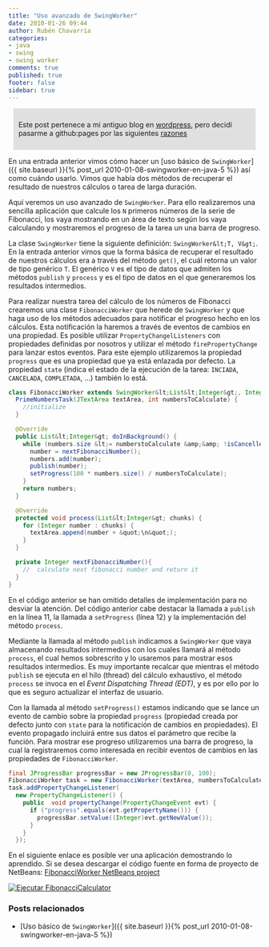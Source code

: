 ```yaml
---
title: "Uso avanzado de SwingWorker"
date: 2010-01-26 09:44
author: Rubén Chavarría
categories: 
- java
- swing
- swing worker
comments: true
published: true
footer: false
sidebar: true
---
```


<div style="margin:2%; padding:2%; background-color:#E0E0E0; ">
  <p>Este post pertenece a mi antiguo blog en <a href="http://rchavarria.wordpress.com">wordpress</a>, pero decidí pasarme a github:pages por las siguientes <a href="/blog/2012/12/03/por-que-cambie-mi-blog-en-wordpress-com">razones</a></p>
</div>

En una entrada anterior vimos cómo hacer un 
[uso básico de `SwingWorker`]({{ site.baseurl }}{% post_url 2010-01-08-swingworker-en-java-5 %})
así como cuándo usarlo. Vimos que había dos métodos de recuperar el resultado de nuestros 
cálculos o tarea de larga duración.

Aquí veremos un uso avanzado de `SwingWorker`. Para ello realizaremos una sencilla aplicación 
que calcule los `N` primeros números de la serie de Fibonacci, los vaya mostrando en un 
área de texto según los vaya calculando y mostraremos el progreso de la tarea un una barra 
de progreso.

<!-- more -->

La clase `SwingWorker` tiene la siguiente definición: `SwingWorker&lt;T, V&gt;`. En la entrada 
anterior vimos que la forma básica de recuperar el resultado de nuestros cálculos era a 
través del método `get()`, el cuál retorna un valor de tipo genérico `T`. El genérico 
`V` es el tipo de datos que admiten los métodos `publish` y `process` y es el tipo de datos 
en el que generaremos los resultados intermedios.

Para realizar nuestra tarea del cálculo de los números de Fibonacci crearemos una clase 
`FibonacciWorker` que herede de `SwingWorker` y que haga uso de los métodos adecuados 
para notificar el progreso hecho en los cálculos. Esta notificación la haremos a través 
de eventos de cambios en una propiedad. Es posible utilizar `PropertyChangelListeners` con 
propiedades definidas por nosotros y utilizar el método `firePropertyChange` para lanzar 
estos eventos. Para este ejemplo utilizaremos la propiedad `progress` que es una propiedad 
que ya está enlazada por defecto. La propiedad `state` (indica el estado de la ejecución 
de la tarea: `INCIADA`, `CANCELADA`, `COMPLETADA`, ...) también lo está.

```java
class FibonacciWorker extends SwingWorker&lt;List&lt;Integer&gt;, Integer&gt; {
  PrimeNumbersTask(JTextArea textArea, int numbersToCalculate) {
    //initialize
  }

  @Override
  public List&lt;Integer&gt; doInBackground() {
    while (numbers.size &lt;= numberstoCalculate &amp;&amp; !isCancelled()) {
      number = nextFibonacciNumber();
      numbers.add(number);
      publish(number);
      setProgress(100 * numbers.size() / numbersToCalculate);
    }
    return numbers;
  }

  @Override
  protected void process(List&lt;Integer&gt; chunks) {
    for (Integer number : chunks) {
      textArea.append(number + &quot;\n&quot;);
    }
  }

  private Integer nextFibonacciNumber(){
    //  calculate next fibonacci number and return it
  }
}
```

En el código anterior se han omitido detalles de implementación para no desviar la 
atención. Del código anterior cabe destacar la llamada a `publish` en la línea 11, 
la llamada a `setProgress` (línea 12) y la implementación del método `process`.

Mediante la llamada al método `publish` indicamos a `SwingWorker` que vaya almacenando 
resultados intermedios con los cuales llamará al método `process`, el cual hemos 
sobrescrito y lo usaremos para mostrar esos resultados intermedios. Es muy importante 
recalcar que mientras el método `publish` se ejecuta en el hilo (thread) del cálculo 
exhaustivo, el método `process` se invoca en el *Event Dispatching Thread (EDT)*, y 
es por ello por lo que es seguro actualizar el interfaz de usuario.

Con la llamada al método `setProgress()` estamos indicando que se lance un evento de 
cambio sobre la propiedad `progress` (propiedad creada por defecto junto con `state` 
para la notificación de cambios en propiedades). El evento propagado incluirá entre 
sus datos el parámetro que recibe la función. Para mostrar ese progreso utilizaremos 
una barra de progreso, la cual la registraremos como interesada en recibir eventos de 
cambios en las propiedades de `FibonacciWorker`.

```java
final JProgressBar progressBar = new JProgressBar(0, 100);
FibonacciWorker task = new FibonacciWorker(textArea, numbersToCalculate);
task.addPropertyChangeListener(
  new PropertyChangeListener() {
    public  void propertyChange(PropertyChangeEvent evt) {
      if ("progress".equals(evt.getPropertyName())) {
        progressBar.setValue((Integer)evt.getNewValue());
      }
    }
  });
```

En el siguiente enlace es posible ver una aplicación demostrando lo aprendido. Si se 
desea descargar el código fuente en forma de proyecto de NetBeans: 
[FibonacciWorker NetBeans project](http://kenai.com/projects/rchavarria/downloads/download/fibonacci%252FFibonacciCalculator%2520NB%2520project.zip)

[![Ejecutar FibonacciCalculator](/images/wordpress/launch.png)](http://kenai.com/projects/rchavarria/downloads/download/fibonacci%252Flaunch.jnlp)

### Posts relacionados

- [Uso básico de `SwingWorker`]({{ site.baseurl }}{% post_url 2010-01-08-swingworker-en-java-5 %})
